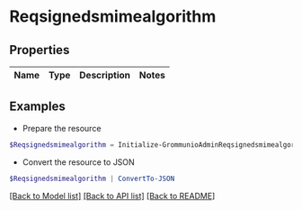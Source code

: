 # Reqsignedsmimealgorithm
## Properties

Name | Type | Description | Notes
------------ | ------------- | ------------- | -------------

## Examples

- Prepare the resource
```powershell
$Reqsignedsmimealgorithm = Initialize-GrommunioAdminReqsignedsmimealgorithm 
```

- Convert the resource to JSON
```powershell
$Reqsignedsmimealgorithm | ConvertTo-JSON
```

[[Back to Model list]](../README.md#documentation-for-models) [[Back to API list]](../README.md#documentation-for-api-endpoints) [[Back to README]](../README.md)

